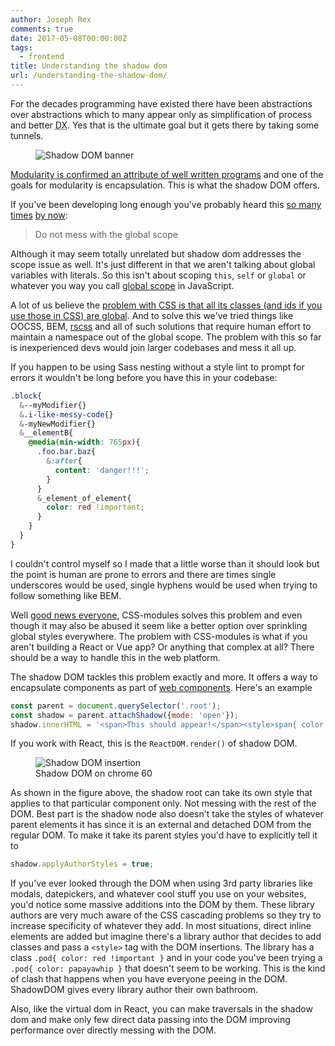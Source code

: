 ```yaml
---
author: Joseph Rex
comments: true
date: 2017-05-08T00:00:00Z
tags:
  - frontend
title: Understanding the shadow dom
url: /understanding-the-shadow-dom/
---
```


For the decades programming have existed there have been abstractions over abstractions
which to many appear only as simplification of process and better <abbr title="Developer Experience">DX</abbr>. Yes that is the ultimate goal but it gets there by taking some tunnels.
<!--more-->

<figure class="figure--fullwidth">
<img src="https://res.cloudinary.com/strich/image/upload/v1494252872/shadow-dom_owxzlx.jpg" class="image" alt="Shadow DOM banner">
</figure>

[Modularity is confirmed an attribute of well written programs][1] and one of the goals for
modularity is encapsulation. This is what the shadow DOM offers.

If you've been developing long enough you've probably heard this [so many][3] [times][4] [by now][5]:

> Do not mess with the global scope

Although it may seem totally unrelated but shadow dom addresses the scope issue as well. It's just different in that we aren't talking about global variables with literals. So this isn't about scoping `this`, `self` or `global` or whatever you way you call [global scope][2] in JavaScript.

A lot of us believe the [problem with CSS is that all its classes (and ids if you use those in CSS) are global][6]. And to solve this we've tried things like OOCSS, BEM, [rscss][7] and all of such solutions that require human effort to maintain a namespace out of the global scope. The problem with this so far is inexperienced devs would join larger codebases and mess it all up.

If you happen to be using Sass nesting without a style lint to prompt for errors it wouldn't be long before you have this in your codebase:

```scss
.block{
  &--myModifier{}
  &.i-like-messy-code{}
  &-myNewModifier{}
  &__elementB{
    @media(min-width: 765px){
      .foo.bar.baz{
        &:after{
          content: 'danger!!!';
        }
      }
      &_element_of_element{
        color: red !important;
      }
    }
  }
}
```

I couldn't control myself so I made that a little worse than it should look but the point is human are prone to errors and there are times single underscores would be used, single hyphens would be used when trying to follow something like BEM.

Well [good news everyone][8], CSS-modules solves this problem and even though it may also be abused it seem like a better option over sprinkling global styles everywhere. The problem with CSS-modules is what if you aren't building a React or Vue app? Or anything that complex at all? There should be a way to handle this in the web platform.

The shadow DOM tackles this problem exactly and more. It offers a way to encapsulate components as part of [web components][9]. Here's an example

```javascript
const parent = document.querySelector('.root');
const shadow = parent.attachShadow({mode: 'open'});
shadow.innerHTML = '<span>This should appear!</span><style>span{ color: red}</style>';
```

If you work with React, this is the `ReactDOM.render()` of shadow DOM.

<figure class="figure--fullwidth">
  <img src="http://res.cloudinary.com/strich/image/upload/v1494275896/screenshot-shadow-dom_ay4top.png" alt="Shadow DOM insertion" class="image">
  <figcaption>Shadow DOM on chrome 60</figcaption>
</figure>

As shown in the figure above, the shadow root can take its own style that applies to that particular component only. Not messing with the rest of the DOM. Best part is the shadow node also doesn't take the styles of whatever parent elements it has since it is an external and detached DOM from the regular DOM. To make it take its parent styles you'd have to explicitly tell it to

```javascript
shadow.applyAuthorStyles = true;
```

If you've ever looked through the DOM when using 3rd party libraries like modals, datepickers, and whatever cool stuff you use on your websites, you'd notice some massive additions into the DOM by them. These library authors are very much aware of the CSS cascading problems so they try to increase specificity of whatever they add. In most situations, direct inline elements are added but imagine there's a library author that decides to add classes and pass a `<style>` tag with the DOM insertions. The library has a class `.pod{ color: red !important }` and in your code you've been trying a `.pod{ color: papayawhip }` that doesn't seem to be working. This is the kind of clash that happens when you have everyone peeing in the DOM. ShadowDOM gives every library author their own bathroom.

Also, like the virtual dom in React, you can make traversals in the shadow dom and make only few direct data passing into the DOM improving performance over directly messing with the DOM.

[1]: https://josephrex.me/cohesion-against-coupling/
[2]: http://2ality.com/2016/09/global.html
[3]: https://www.w3.org/wiki/JavaScript_best_practices#Avoid_globals
[4]: http://lucybain.com/blog/2014/js-dont-touch-global-scope/
[5]: https://www.smashingmagazine.com/2016/11/css-inheritance-cascade-global-scope-new-old-worst-best-friends/
[6]: https://medium.com/seek-developers/the-end-of-global-css-90d2a4a06284
[7]: http://rscss.io
[8]: https://www.youtube.com/watch?v=z6ODMDtG6-I
[9]: https://developer.mozilla.org/en-US/docs/Web/Web_Components
